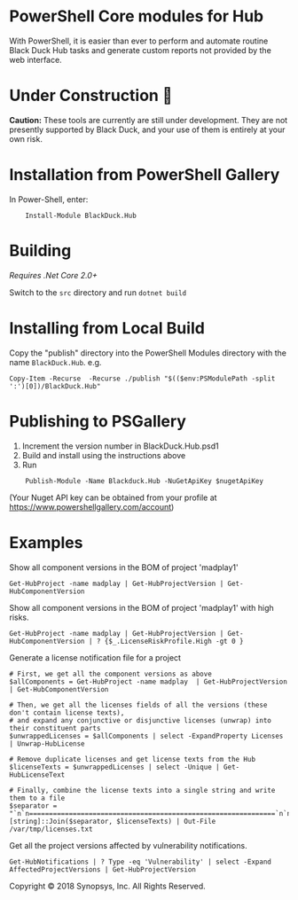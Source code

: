 # PowerShell Core modules for Hub

With PowerShell, it is easier than ever to perform and automate routine Black Duck Hub tasks and generate custom reports not provided by the web interface.

# Under Construction :construction:
**Caution:** These tools are currently are still under development. They are not presently supported by Black Duck, and your use of them is entirely at your own risk.

# Installation from PowerShell Gallery

In Power-Shell, enter:

```
    Install-Module BlackDuck.Hub
```

# Building
*Requires .Net Core 2.0+*

Switch to the `src` directory and run `dotnet build`

# Installing from Local Build

Copy the "publish" directory into the PowerShell Modules directory with the name `BlackDuck.Hub`. e.g.

```
Copy-Item -Recurse  -Recurse ./publish "$(($env:PSModulePath -split ':')[0])/BlackDuck.Hub" 
```

# Publishing to PSGallery

1. Increment the version number in BlackDuck.Hub.psd1
2. Build and install using the instructions above
3. Run 
```
    Publish-Module -Name Blackduck.Hub -NuGetApiKey $nugetApiKey
```

(Your Nuget API key can be obtained from your profile at https://www.powershellgallery.com/account)

# Examples

Show all component versions in the BOM of project 'madplay1'
```
Get-HubProject -name madplay | Get-HubProjectVersion | Get-HubComponentVersion 
```

Show all component versions in the BOM of project 'madplay1' with high risks.
```
Get-HubProject -name madplay | Get-HubProjectVersion | Get-HubComponentVersion | ? {$_.LicenseRiskProfile.High -gt 0 }     
```

Generate a license notification file for a project
```
# First, we get all the component versions as above
$allComponents = Get-HubProject -name madplay  | Get-HubProjectVersion | Get-HubComponentVersion

# Then, we get all the licenses fields of all the versions (these don't contain license texts),
# and expand any conjunctive or disjunctive licenses (unwrap) into their constituent parts
$unwrappedLicenses = $allComponents | select -ExpandProperty Licenses | Unwrap-HubLicense 

# Remove duplicate licenses and get license texts from the Hub
$licenseTexts = $unwrappedLicenses | select -Unique | Get-HubLicenseText

# Finally, combine the license texts into a single string and write them to a file
$separator = "`n`n==============================================================`n`n"
[string]::Join($separator, $licenseTexts) | Out-File /var/tmp/licenses.txt 
```

Get all the project versions affected by vulnerability notifications.
```
Get-HubNotifications | ? Type -eq 'Vulnerability' | select -Expand AffectedProjectVersions | Get-HubProjectVersion
```

Copyright © 2018 Synopsys, Inc. All Rights Reserved.
